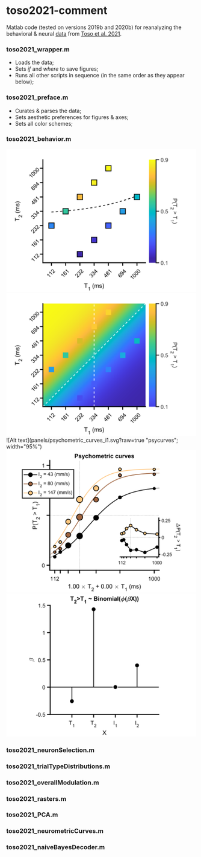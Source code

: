 # toso2021-comment

Matlab code (tested on versions 2019b and 2020b) for reanalyzing the behavioral & neural [data](https://data.mendeley.com/datasets/wp9h39kbtv/2) from [Toso et al. 2021](https://doi.org/10.1016/j.neuron.2021.08.020).

### toso2021_wrapper.m  
- Loads the data;
- Sets *if* and *where* to save figures;
- Runs all other scripts in sequence (in the same order as they appear below);

### toso2021_preface.m
- Curates & parses the data;
- Sets aesthetic preferences for figures & axes;
- Sets all color schemes;

### toso2021_behavior.m
![Alt text](panels/sampling_scheme.svg?raw=true "sampling")
![Alt text](panels/contraction_bias.svg?raw=true "psycurves")
![Alt text](panels/psychometric_curves_i1.svg?raw=true "psycurves"; width="95%")
![Alt text](panels/psychometric_curves_i2.svg?raw=true "psycurves")
![Alt text](panels/choice_GLM.svg?raw=true "choiceGLM")

### toso2021_neuronSelection.m

### toso2021_trialTypeDistributions.m

### toso2021_overallModulation.m

### toso2021_rasters.m

### toso2021_PCA.m

### toso2021_neurometricCurves.m

### toso2021_naiveBayesDecoder.m
